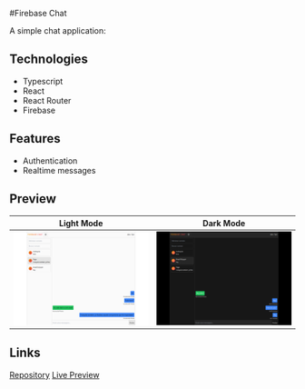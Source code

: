#Firebase Chat

A simple chat application:

## Technologies

- Typescript
- React
- React Router
- Firebase

## Features

- Authentication
- Realtime messages

## Preview

| Light Mode                                                                         | Dark Mode                                                                        |
| ---------------------------------------------------------------------------------- | -------------------------------------------------------------------------------- |
| <img src="./src/assets/images/app-preview-light.png" width="100%" height="100%" /> | <img src="./src/assets/images/app-preview-dark.png" width="100%" height="75%" /> |

## Links

[Repository](https://github.com/johnvcodes/firebase-chat)
[Live Preview]()
